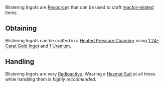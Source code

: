 Blistering Ingots are [Resource](https://github.com/Slimefun/Slimefun4/wiki/Resources)s that can be used to craft [reactor-related](https://github.com/Slimefun/Slimefun4/wiki/Electric-Machines) items.

## Obtaining
Blistering Ingots can be crafted in a [Heated Pressure Chamber](https://github.com/Slimefun/Slimefun4/wiki/Heated-Pressure-Chamber) using [1 24-Carat Gold Ingot](https://github.com/Slimefun/Slimefun4/wiki/Gold-Ingot) and [1 Uranium](https://github.com/Slimefun/Slimefun4/wiki/Uranium).

## Handling
Blistering Ingots are very [Radioactive](https://github.com/Slimefun/Slimefun4/wiki/Radiation). Wearing a [Hazmat Suit](https://github.com/Slimefun/Slimefun4/wiki/Hazmat-Suit) at all times while handling them is *highly reccomended*. 
